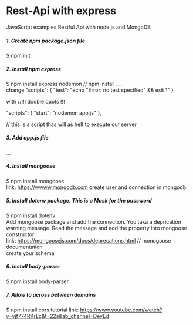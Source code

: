 
# Rest-Api with express
JavaScript examples Restful Api with node.js and MongoDB <br/>
##### 1. Create npm package.json file 
$ npm init
##### 2. Install npm express
$ npm install express nodemon // npm install <package name> <next package> .... </br> 
change 
  "scripts": {
    "test": "echo \"Error: no test specified\" && exit 1"
  },
  
  with //!!! double quots !!!
  
  "scripts": {
    "start": "nodemon app.js"
  },
  
// this is a script thas will as helt to execute our server
##### 3. Add app.js file 
...
##### 4. Install mongoose
$ npm install mongoose </br>
link: https://wwww.mongodb.com
create user and connection in mongodb 
##### 5. Install dotenv package. This is a Mask for the password
$ npm install dotenv </br>
Add mongoose package and add the connection. You taka a deprication warning message. Read the message and add the property into mongoose constructor </br>
link: https://mongoosejs.com/docs/deprecations.html // monogoose documentation </br>
create your schema</br>
##### 6. Install body-parser
$ npm install body-parser </br>
##### 7. Allow to across between domains
$ npm install cors
tutorial link: https://www.youtube.com/watch?v=vjf774RKrLc&t=22s&ab_channel=DevEd
